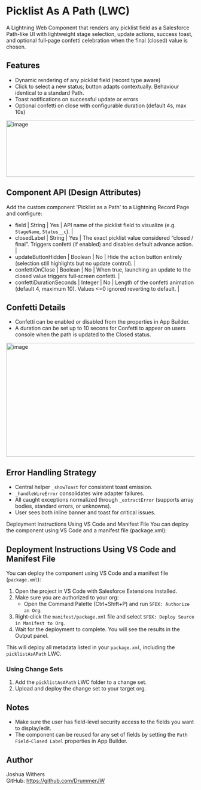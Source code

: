 # Picklist As A Path (LWC)
A Lightning Web Component that renders any picklist field as a Salesforce Path-like UI with lightweight stage selection, update actions, success toast, and optional full‑page confetti celebration when the final (closed) value is chosen.

## Features
- Dynamic rendering of any picklist field (record type aware)
- Click to select a new status; button adapts contextually. Behaviour identical to a standard Path.
- Toast notifications on successful update or errors
- Optional confetti on close with configurable duration (default 4s, max 10s)


<img width="848" height="151" alt="image" src="https://github.com/user-attachments/assets/43420d95-7a7b-4188-98d3-fed85ec7b51a" />


## Component API (Design Attributes)
Add the custom component 'Picklist as a Path' to a Lightning Record Page and configure:

- field | String | Yes | API name of the picklist field to visualize (e.g. `StageName`, `Status__c`). |
- closedLabel | String | Yes | The exact picklist value considered “closed / final”. Triggers confetti (if enabled) and disables default advance action. |
- updateButtonHidden | Boolean | No | Hide the action button entirely (selection still highlights but no update control). |
- confettiOnClose | Boolean | No | When true, launching an update to the closed value triggers full‑screen confetti. |
- confettiDurationSeconds | Integer | No | Length of the confetti animation (default 4, maximum 10). Values <=0 ignored reverting to default. |

## Confetti Details
- Confetti can be enabled or disabled from the properties in App Builder.
- A duration can be set up to 10 secons for Confetti to appear on users console when the path is updated to the Closed status.

<img width="860" height="304" alt="image" src="https://github.com/user-attachments/assets/85e98272-c837-4321-949d-3ef0f3ac2430" />

## Error Handling Strategy
- Central helper `_showToast` for consistent toast emission.
- `_handleWireError` consolidates wire adapter failures.
- All caught exceptions normalized through `_extractError` (supports array bodies, standard errors, or unknowns).
- User sees both inline banner and toast for critical issues.

Deployment Instructions Using VS Code and Manifest File
You can deploy the component using VS Code and a manifest file (package.xml):

## Deployment Instructions Using VS Code and Manifest File

You can deploy the component using VS Code and a manifest file (`package.xml`):

1. Open the project in VS Code with Salesforce Extensions installed.
2. Make sure you are authorized to your org:
	- Open the Command Palette (Ctrl+Shift+P) and run `SFDX: Authorize an Org`.
3. Right-click the `manifest/package.xml` file and select `SFDX: Deploy Source in Manifest to Org`.
4. Wait for the deployment to complete. You will see the results in the Output panel.

This will deploy all metadata listed in your `package.xml`, including the `picklistAsAPath` LWC.


### Using Change Sets
1. Add the `picklistAsAPath` LWC folder to a change set.
2. Upload and deploy the change set to your target org.



## Notes
- Make sure the user has field-level security access to the fields you want to display/edit.
- The component can be reused for any set of fields by setting the `Path Field`–`Closed Label` properties in App Builder.


## Author
Joshua Withers  
GitHub: https://github.com/DrummerJW
